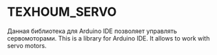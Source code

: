 # TEXHOUM_SERVO
Данная библиотека для Arduino IDE позволяет управлять сервомоторами. This is a library for Arduino IDE. It allows to work with servo motors. 
